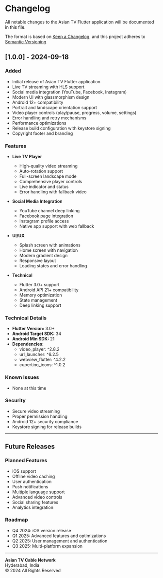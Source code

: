 # Changelog

All notable changes to the Asian TV Flutter application will be documented in this file.

The format is based on [Keep a Changelog](https://keepachangelog.com/en/1.0.0/),
and this project adheres to [Semantic Versioning](https://semver.org/spec/v2.0.0.html).

## [1.0.0] - 2024-09-18

### Added
- Initial release of Asian TV Flutter application
- Live TV streaming with HLS support
- Social media integration (YouTube, Facebook, Instagram)
- Modern UI with glassmorphism design
- Android 12+ compatibility
- Portrait and landscape orientation support
- Video player controls (play/pause, progress, volume, settings)
- Error handling and retry mechanisms
- Performance optimizations
- Release build configuration with keystore signing
- Copyright footer and branding

### Features
- **Live TV Player**
  - High-quality video streaming
  - Auto-rotation support
  - Full-screen landscape mode
  - Comprehensive player controls
  - Live indicator and status
  - Error handling with fallback video

- **Social Media Integration**
  - YouTube channel deep linking
  - Facebook page integration
  - Instagram profile access
  - Native app support with web fallback

- **UI/UX**
  - Splash screen with animations
  - Home screen with navigation
  - Modern gradient design
  - Responsive layout
  - Loading states and error handling

- **Technical**
  - Flutter 3.0+ support
  - Android API 21+ compatibility
  - Memory optimization
  - State management
  - Deep linking support

### Technical Details
- **Flutter Version:** 3.0+
- **Android Target SDK:** 34
- **Android Min SDK:** 21
- **Dependencies:**
  - video_player: ^2.8.2
  - url_launcher: ^6.2.5
  - webview_flutter: ^4.2.2
  - cupertino_icons: ^1.0.2

### Known Issues
- None at this time

### Security
- Secure video streaming
- Proper permission handling
- Android 12+ security compliance
- Keystore signing for release builds

---

## Future Releases

### Planned Features
- iOS support
- Offline video caching
- User authentication
- Push notifications
- Multiple language support
- Advanced video controls
- Social sharing features
- Analytics integration

### Roadmap
- Q4 2024: iOS version release
- Q1 2025: Advanced features and optimizations
- Q2 2025: User management and authentication
- Q3 2025: Multi-platform expansion

---

**Asian TV Cable Network**  
Hyderabad, India  
© 2024 All Rights Reserved
